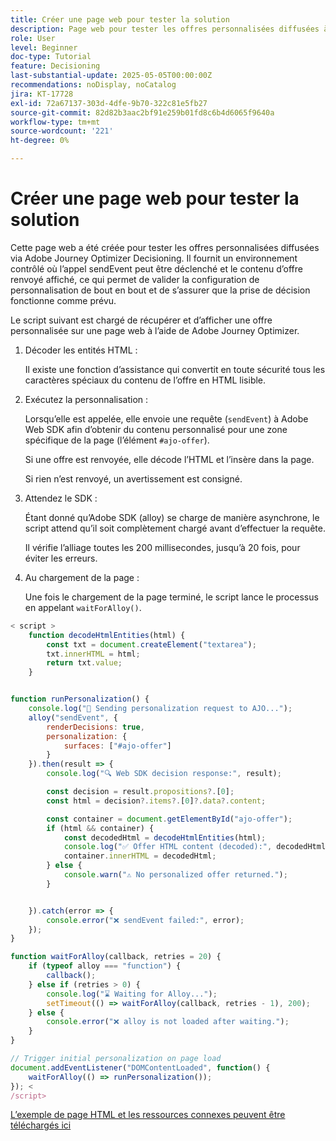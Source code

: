 ```yaml
---
title: Créer une page web pour tester la solution
description: Page web pour tester les offres personnalisées diffusées à l’aide de la prise de décision.
role: User
level: Beginner
doc-type: Tutorial
feature: Decisioning
last-substantial-update: 2025-05-05T00:00:00Z
recommendations: noDisplay, noCatalog
jira: KT-17728
exl-id: 72a67137-303d-4dfe-9b70-322c81e5fb27
source-git-commit: 82d82b3aac2bf91e259b01fd8c6b4d6065f9640a
workflow-type: tm+mt
source-wordcount: '221'
ht-degree: 0%

---
```


# Créer une page web pour tester la solution

Cette page web a été créée pour tester les offres personnalisées diffusées via Adobe Journey Optimizer Decisioning. Il fournit un environnement contrôlé où l’appel sendEvent peut être déclenché et le contenu d’offre renvoyé affiché, ce qui permet de valider la configuration de personnalisation de bout en bout et de s’assurer que la prise de décision fonctionne comme prévu.

Le script suivant est chargé de récupérer et d’afficher une offre personnalisée sur une page web à l’aide de Adobe Journey Optimizer.

1. Décoder les entités HTML :

   Il existe une fonction d’assistance qui convertit en toute sécurité tous les caractères spéciaux du contenu de l’offre en HTML lisible.

1. Exécutez la personnalisation :

   Lorsqu’elle est appelée, elle envoie une requête (`sendEvent`) à Adobe Web SDK afin d’obtenir du contenu personnalisé pour une zone spécifique de la page (l’élément `#ajo-offer`).

   Si une offre est renvoyée, elle décode l’HTML et l’insère dans la page.

   Si rien n’est renvoyé, un avertissement est consigné.

1. Attendez le SDK :

   Étant donné qu’Adobe SDK (alloy) se charge de manière asynchrone, le script attend qu’il soit complètement chargé avant d’effectuer la requête.

   Il vérifie l’alliage toutes les 200 millisecondes, jusqu’à 20 fois, pour éviter les erreurs.

1. Au chargement de la page :

   Une fois le chargement de la page terminé, le script lance le processus en appelant `waitForAlloy()`.



```javascript
< script >
    function decodeHtmlEntities(html) {
        const txt = document.createElement("textarea");
        txt.innerHTML = html;
        return txt.value;
    }


function runPersonalization() {
    console.log("🚀 Sending personalization request to AJO...");
    alloy("sendEvent", {
        renderDecisions: true,
        personalization: {
            surfaces: ["#ajo-offer"]
        }
    }).then(result => {
        console.log("🔍 Web SDK decision response:", result);

        const decision = result.propositions?.[0];
        const html = decision?.items?.[0]?.data?.content;

        const container = document.getElementById("ajo-offer");
        if (html && container) {
            const decodedHtml = decodeHtmlEntities(html);
            console.log("✅ Offer HTML content (decoded):", decodedHtml);
            container.innerHTML = decodedHtml;
        } else {
            console.warn("⚠️ No personalized offer returned.");
        }


    }).catch(error => {
        console.error("❌ sendEvent failed:", error);
    });
}

function waitForAlloy(callback, retries = 20) {
    if (typeof alloy === "function") {
        callback();
    } else if (retries > 0) {
        console.log("⌛ Waiting for Alloy...");
        setTimeout(() => waitForAlloy(callback, retries - 1), 200);
    } else {
        console.error("❌ alloy is not loaded after waiting.");
    }
}

// Trigger initial personalization on page load
document.addEventListener("DOMContentLoaded", function() {
    waitForAlloy(() => runPersonalization());
}); <
/script>
```

[L’exemple de page HTML et les ressources connexes peuvent être téléchargés ici](assets/web-page-assets.zip)

